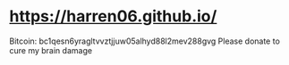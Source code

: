 # https://harren06.github.io/
Bitcoin: bc1qesn6yragltvvztjjuw05alhyd88l2mev288gvg Please donate to cure my brain damage
